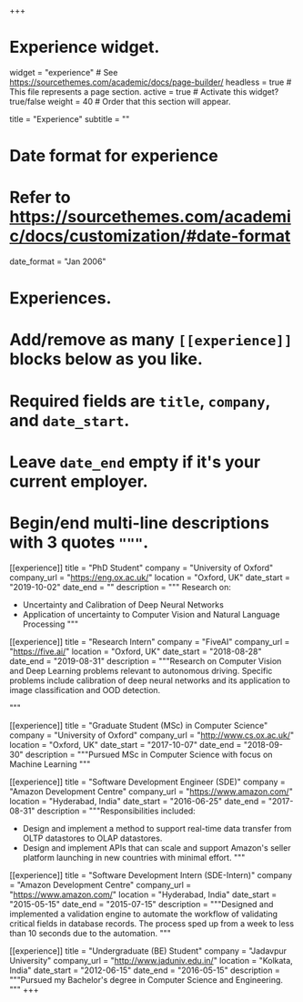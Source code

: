 +++
# Experience widget.
widget = "experience"  # See https://sourcethemes.com/academic/docs/page-builder/
headless = true  # This file represents a page section.
active = true  # Activate this widget? true/false
weight = 40  # Order that this section will appear.

title = "Experience"
subtitle = ""

# Date format for experience
#   Refer to https://sourcethemes.com/academic/docs/customization/#date-format
date_format = "Jan 2006"

# Experiences.
#   Add/remove as many `[[experience]]` blocks below as you like.
#   Required fields are `title`, `company`, and `date_start`.
#   Leave `date_end` empty if it's your current employer.
#   Begin/end multi-line descriptions with 3 quotes `"""`.
[[experience]]
  title = "PhD Student"
  company = "University of Oxford"
  company_url = "https://eng.ox.ac.uk/"
  location = "Oxford, UK"
  date_start = "2019-10-02"
  date_end = ""
  description = """
  Research on:
  
  * Uncertainty and Calibration of Deep Neural Networks
  * Application of uncertainty to Computer Vision and Natural Language Processing
  """

[[experience]]
  title = "Research Intern"
  company = "FiveAI"
  company_url = "https://five.ai/"
  location = "Oxford, UK"
  date_start = "2018-08-28"
  date_end = "2019-08-31"
  description = """Research on Computer Vision and Deep Learning problems relevant to autonomous driving.
  Specific problems include calibration of deep neural networks and its application to image classification and OOD detection.

  """

[[experience]]
  title = "Graduate Student (MSc) in Computer Science"
  company = "University of Oxford"
  company_url = "http://www.cs.ox.ac.uk/"
  location = "Oxford, UK"
  date_start = "2017-10-07"
  date_end = "2018-09-30"
  description = """Pursued MSc in Computer Science with focus on Machine Learning
  """

[[experience]]
  title = "Software Development Engineer (SDE)"
  company = "Amazon Development Centre"
  company_url = "https://www.amazon.com/"
  location = "Hyderabad, India"
  date_start = "2016-06-25"
  date_end = "2017-08-31"
  description = """Responsibilities included:

  * Design and implement a method to support real-time data transfer from OLTP datastores to OLAP datastores.
  * Design and implement APIs that can scale and support Amazon's seller platform launching in new countries with minimal effort.
  """

[[experience]]
  title = "Software Development Intern (SDE-Intern)"
  company = "Amazon Development Centre"
  company_url = "https://www.amazon.com/"
  location = "Hyderabad, India"
  date_start = "2015-05-15"
  date_end = "2015-07-15"
  description = """Designed and implemented a validation engine to automate the workflow of validating critical fields in database records. The process sped up from a week to less than 10 seconds due to the automation.
  """

[[experience]]
  title = "Undergraduate (BE) Student"
  company = "Jadavpur University"
  company_url = "http://www.jaduniv.edu.in/"
  location = "Kolkata, India"
  date_start = "2012-06-15"
  date_end = "2016-05-15"
  description = """Pursued my Bachelor's degree in Computer Science and Engineering.
  """
+++

